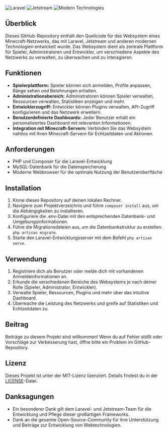 ![Laravel](https://img.shields.io/badge/Laravel-Entwicklung-black?style=for-the-badge&logo=laravel)
![Jetstream](https://img.shields.io/badge/Jetstream-Technologie-black?style=for-the-badge&logo=laravel)
![Modern Technologies](https://img.shields.io/badge/Modern_Technologies-Entwicklung-black?style=for-the-badge)

## Überblick

Dieses GitHub-Repository enthält den Quellcode für das Websystem eines Minecraft-Netzwerks, das mit Laravel, Jetstream und anderen modernen Technologien entwickelt wurde. Das Websystem dient als zentrale Plattform für Spieler, Administratoren und Entwickler, um verschiedene Aspekte des Netzwerks zu verwalten, zu überwachen und zu interagieren.

## Funktionen

- **Spielerplattform:** Spieler können sich anmelden, Profile anpassen, Ränge sehen und Belohnungen erhalten.
- **Administrationsbereich:** Administratoren können Spieler verwalten, Ressourcen verwalten, Statistiken anzeigen und mehr.
- **Entwicklerzugriff:** Entwickler können Plugins verwalten, API-Zugriff konfigurieren und das Netzwerk erweitern.
- **Benutzerdefinierte Dashboards:** Jeder Benutzer erhält ein personalisiertes Dashboard mit relevanten Informationen.
- **Integration mit Minecraft-Servern:** Verbinden Sie das Websystem nahtlos mit Ihren Minecraft-Servern für Echtzeitdaten und Aktionen.

## Anforderungen

- PHP und Composer für die Laravel-Entwicklung
- MySQL-Datenbank für die Datenspeicherung
- Moderne Webbrowser für die optimale Nutzung der Benutzeroberfläche

## Installation

1. Klone dieses Repository auf deinen lokalen Rechner.
2. Navigiere zum Projektverzeichnis und führe `composer install` aus, um die Abhängigkeiten zu installieren.
3. Konfiguriere die .env-Datei mit den entsprechenden Datenbank- und Umgebungsinformationen.
4. Führe die Migrationsdateien aus, um die Datenbankstruktur zu erstellen: `php artisan migrate`.
5. Starte den Laravel-Entwicklungsserver mit dem Befehl `php artisan serve`.

## Verwendung

1. Registriere dich als Benutzer oder melde dich mit vorhandenen Anmeldeinformationen an.
2. Erkunde die verschiedenen Bereiche des Websystems je nach deiner Rolle (Spieler, Administrator, Entwickler).
3. Verwalte Spieler, Ressourcen, Plugins und mehr über das intuitive Dashboard.
4. Überwache die Leistung des Netzwerks und greife auf Statistiken und Echtzeitdaten zu.

## Beitrag

Beiträge zu diesem Projekt sind willkommen! Wenn du auf Fehler stößt oder Vorschläge zur Verbesserung hast, öffne bitte ein Problem im GitHub-Repository.

## Lizenz

Dieses Projekt ist unter der MIT-Lizenz lizenziert. Details findest du in der [LICENSE](LICENSE)-Datei.

## Danksagungen

- Ein besonderer Dank gilt dem Laravel- und Jetstream-Team für die Entwicklung und Pflege dieser großartigen Frameworks.
- Dank an die gesamte Open-Source-Community für ihre Unterstützung und Beiträge zur Entwicklung von Webtechnologien.
